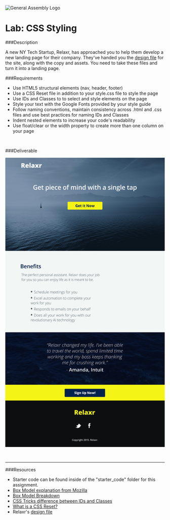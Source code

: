 ![General Assembly Logo](http://i.imgur.com/ke8USTq.png)

# Lab: CSS Styling


###Description 


A new NY Tech Startup, Relaxr, has approached you to help them develop a new landing page for their company. They've handed you the [design file](starter_code/design_file) for the site, along with the copy and assets. You need to take these files and turn it into a landing page.

###Requirements 

- Use HTML5 structural elements (nav, header, footer)
- Use a CSS Reset file in addition to your style.css file to style the page
- Use IDs and Classes to to select and style elements on the page
- Style your text with the Google Fonts provided by your style guide
- Follow naming conventions, maintain consistency across .html and .css files and use best practices for naming IDs and Classes
- Indent nested elements to increase your code's readability
- Use float/clear or the width property to create more than one column on your page


<br>


###Deliverable

![Relaxr Landing Page](starter_code/images/relaxr_landing.jpg)


<br>

---


###Resources

- Starter code can be found inside of the "starter_code" folder for this assignment. 
- [Box Model explanation from Mozilla](https://developer.mozilla.org/en-US/docs/Web/CSS/box_model)
- [Box Model Breakdown](http://learn.shayhowe.com/html-css/opening-the-box-model/)
- [CSS Tricks difference between IDs and Classes](https://css-tricks.com/the-difference-between-id-and-class/)
- [What is a CSS Reset?](http://www.cssreset.com/what-is-a-css-reset/)
- Relaxr's [design file](starter_code/design_file)



